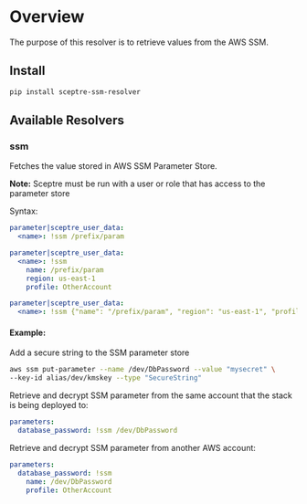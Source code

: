 # Overview

The purpose of this resolver is to retrieve values from the AWS SSM. 

## Install

```bash
pip install sceptre-ssm-resolver
```

## Available Resolvers

### ssm

Fetches the value stored in AWS SSM Parameter Store.

__Note:__ Sceptre must be run with a user or role that has access to the parameter store

Syntax:

```yaml
parameter|sceptre_user_data:
  <name>: !ssm /prefix/param
```

```yaml
parameter|sceptre_user_data:
  <name>: !ssm
    name: /prefix/param
    region: us-east-1
    profile: OtherAccount
```

```yaml
parameter|sceptre_user_data:
  <name>: !ssm {"name": "/prefix/param", "region": "us-east-1", "profile": "OtherAccount"}
```


#### Example:

Add a secure string to the SSM parameter store
```bash
aws ssm put-parameter --name /dev/DbPassword --value "mysecret" \
--key-id alias/dev/kmskey --type "SecureString"
```

Retrieve and decrypt SSM parameter from the same account that the
stack is being deployed to:
```yaml
parameters:
  database_password: !ssm /dev/DbPassword
```

Retrieve and decrypt SSM parameter from another AWS account:
```yaml
parameters:
  database_password: !ssm
    name: /dev/DbPassword
    profile: OtherAccount
```
